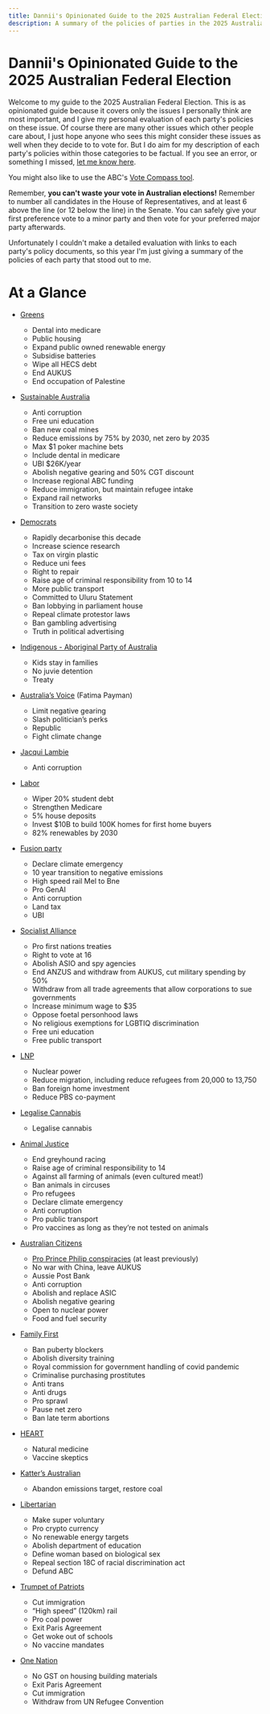 ```yaml
---
title: Dannii's Opinionated Guide to the 2025 Australian Federal Election
description: A summary of the policies of parties in the 2025 Australian Federal Election
---
```


Dannii's Opinionated Guide to the 2025 Australian Federal Election
==================================================================

Welcome to my guide to the 2025 Australian Federal Election. This is as opinionated guide because it covers only the issues I personally think are most important, and I give my personal evaluation of each party's policies on these issue. Of course there are many other issues which other people care about, I just hope anyone who sees this might consider these issues as well when they decide to to vote for. But I do aim for my description of each party's policies within those categories to be factual. If you see an error, or something I missed, [let me know here](https://github.com/curiousdannii/electionguide.au/issues).

You might also like to use the ABC's [Vote Compass tool](https://www.abc.net.au/news/vote-compass).

Remember, **you can't waste your vote in Australian elections!** Remember to number all candidates in the House of Representatives, and at least 6 above the line (or 12 below the line) in the Senate. You can safely give your first preference vote to a minor party and then vote for your preferred major party afterwards.

Unfortunately I couldn't make a detailed evaluation with links to each party's policy documents, so this year I'm just giving a summary of the policies of each party that stood out to me.

At a Glance
===========
- [Greens](https://greens.org.au/platform)
  - Dental into medicare
  - Public housing
  - Expand public owned renewable energy
  - Subsidise batteries
  - Wipe all HECS debt
  - End AUKUS
  - End occupation of Palestine

- [Sustainable Australia](https://www.sustainableaustralia.org.au/policies)
  - Anti corruption
  - Free uni education
  - Ban new coal mines
  - Reduce emissions by 75% by 2030, net zero by 2035
  - Max $1 poker machine bets
  - Include dental in medicare
  - UBI $26K/year
  - Abolish negative gearing and 50% CGT discount
  - Increase regional ABC funding
  - Reduce immigration, but maintain refugee intake
  - Expand rail networks
  - Transition to zero waste society

- [Democrats](https://www.democrats.org.au/#:~:text=Our%202025%20election%20policies)
  - Rapidly decarbonise this decade
  - Increase science research
  - Tax on virgin plastic
  - Reduce uni fees
  - Right to repair
  - Raise age of criminal responsibility from 10 to 14
  - More public transport
  - Committed to Uluru Statement
  - Ban lobbying in parliament house
  - Repeal climate protestor laws
  - Ban gambling advertising
  - Truth in political advertising

- [Indigenous - Aboriginal Party of Australia](https://www.indigenouspartyofaustralia.com/our-policies)
  - Kids stay in families
  - No juvie detention
  - Treaty

- [Australia’s Voice](https://australiasvoice.com.au/what-we-stand-for/) (Fatima Payman)
  - Limit negative gearing
  - Slash politician’s perks
  - Republic
  - Fight climate change

- [Jacqui Lambie](https://lambienetwork.com.au/pages/campaigns)
  - Anti corruption

- [Labor](https://alp.org.au/policies)
  - Wiper 20% student debt
  - Strengthen Medicare
  - 5% house deposits
  - Invest $10B to build 100K homes for first home buyers
  - 82% renewables by 2030

- [Fusion party](https://www.fusionparty.org.au/policy)
  - Declare climate emergency
  - 10 year transition to negative emissions
  - High speed rail Mel to Bne
  - Pro GenAI
  - Anti corruption
  - Land tax
  - UBI

- [Socialist Alliance](https://socialist-alliance.org/policy)
  - Pro first nations treaties
  - Right to vote at 16
  - Abolish ASIO and spy agencies
  - End ANZUS and withdraw from AUKUS, cut military spending by 50%
  - Withdraw from all trade agreements that allow corporations to sue governments
  - Increase minimum wage to $35
  - Oppose foetal personhood laws
  - No religious exemptions for LGBTIQ discrimination
  - Free uni education
  - Free public transport

- [LNP](https://www.liberal.org.au/policy)
  - Nuclear power
  - Reduce migration, including reduce refugees from 20,000 to 13,750
  - Ban foreign home investment
  - Reduce PBS co-payment

- [Legalise Cannabis](https://www.legalisecannabis.org.au/party-policy)
  - Legalise cannabis

- [Animal Justice](https://www.animaljusticeparty.org/our_policies)
  - End greyhound racing
  - Raise age of criminal responsibility to 14
  - Against all farming of animals (even cultured meat!)
  - Ban animals in circuses
  - Pro refugees
  - Declare climate emergency
  - Anti corruption
  - Pro public transport
  - Pro vaccines as long as they’re not tested on animals

- [Australian Citizens](https://citizensparty.org.au/policies)
  - [Pro Prince Philip conspiracies](https://en.wikipedia.org/wiki/Australian_Citizens_Party) (at least previously)
  - No war with China, leave AUKUS
  - Aussie Post Bank
  - Anti corruption
  - Abolish and replace ASIC
  - Abolish negative gearing
  - Open to nuclear power
  - Food and fuel security

- [Family First](https://www.familyfirstparty.org.au/policies)
  - Ban puberty blockers
  - Abolish diversity training
  - Royal commission for government handling of covid pandemic
  - Criminalise purchasing prostitutes
  - Anti trans
  - Anti drugs
  - Pro sprawl
  - Pause net zero
  - Ban late term abortions

- [HEART](https://heartparty.com.au/Policies)
  - Natural medicine
  - Vaccine skeptics

- [Katter’s Australian](https://kattersaustralianparty.org.au/policies/)
  - Abandon emissions target, restore coal

- [Libertarian](https://assets.nationbuilder.com/ldp/pages/7981/attachments/original/1737701301/A_Libertarian_Vision_2025.pdf?1737701301)
  - Make super voluntary
  - Pro crypto currency
  - No renewable energy targets
  - Abolish department of education
  - Define woman based on biological sex
  - Repeal section 18C of racial discrimination act
  - Defund ABC

- [Trumpet of Patriots](https://trumpetofpatriots.org/policies/)
  - Cut immigration
  - “High speed” (120km) rail
  - Pro coal power
  - Exit Paris Agreement
  - Get woke out of schools
  - No vaccine mandates

- [One Nation](https://www.onenation.org.au/issues)
  - No GST on housing building materials
  - Exit Paris Agreement
  - Cut immigration
  - Withdraw from UN Refugee Convention